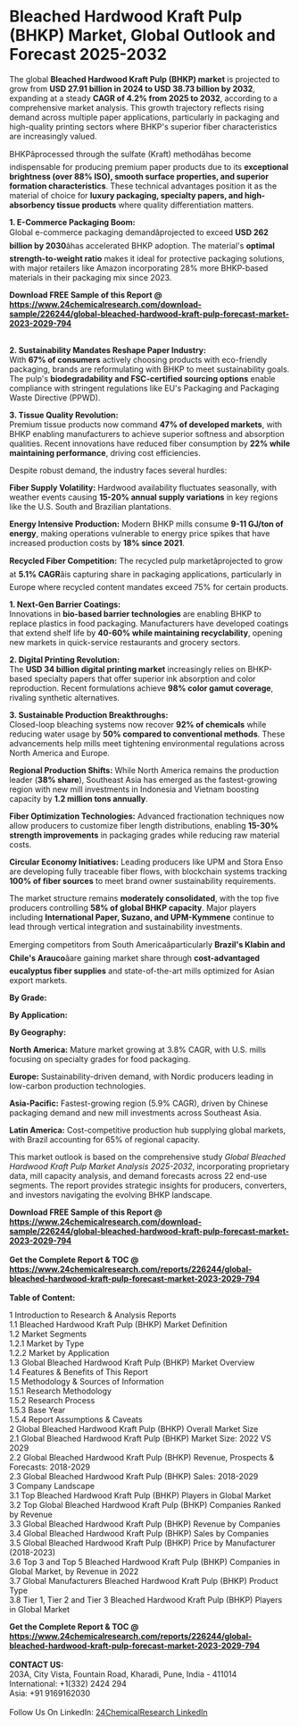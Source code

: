 <h1>Bleached Hardwood Kraft Pulp (BHKP) Market, Global Outlook and Forecast 2025-2032</h1><p>The global <strong>Bleached Hardwood Kraft Pulp (BHKP) market</strong> is projected to grow from <strong>USD 27.91 billion in 2024 to USD 38.73 billion by 2032</strong>, expanding at a steady <strong>CAGR of 4.2% from 2025 to 2032</strong>, according to a comprehensive market analysis. This growth trajectory reflects rising demand across multiple paper applications, particularly in packaging and high-quality printing sectors where BHKP's superior fiber characteristics are increasingly valued.</p><p>BHKPâprocessed through the sulfate (Kraft) methodâhas become indispensable for producing premium paper products due to its <strong>exceptional brightness (over 88% ISO), smooth surface properties, and superior formation characteristics</strong>. These technical advantages position it as the material of choice for <strong>luxury packaging, specialty papers, and high-absorbency tissue products</strong> where quality differentiation matters.</p><p><strong>1. E-Commerce Packaging Boom:</strong><br>
Global e-commerce packaging demandâprojected to exceed <strong>USD 262 billion by 2030</strong>âhas accelerated BHKP adoption. The material's <strong>optimal strength-to-weight ratio</strong> makes it ideal for protective packaging solutions, with major retailers like Amazon incorporating 28% more BHKP-based materials in their packaging mix since 2023.</p><div><b>Download FREE Sample of this Report @ 
            <a href="https://www.24chemicalresearch.com/download-sample/226244/global-bleached-hardwood-kraft-pulp-forecast-market-2023-2029-794">
            https://www.24chemicalresearch.com/download-sample/226244/global-bleached-hardwood-kraft-pulp-forecast-market-2023-2029-794</a></b></div><br><p><strong>2. Sustainability Mandates Reshape Paper Industry:</strong><br>
With <strong>67% of consumers</strong> actively choosing products with eco-friendly packaging, brands are reformulating with BHKP to meet sustainability goals. The pulp's <strong>biodegradability and FSC-certified sourcing options</strong> enable compliance with stringent regulations like EU's Packaging and Packaging Waste Directive (PPWD).</p><p><strong>3. Tissue Quality Revolution:</strong><br>
Premium tissue products now command <strong>47% of developed markets</strong>, with BHKP enabling manufacturers to achieve superior softness and absorption qualities. Recent innovations have reduced fiber consumption by <strong>22% while maintaining performance</strong>, driving cost efficiencies.</p><p>Despite robust demand, the industry faces several hurdles:</p><p><strong>Fiber Supply Volatility:</strong> Hardwood availability fluctuates seasonally, with weather events causing <strong>15-20% annual supply variations</strong> in key regions like the U.S. South and Brazilian plantations.</p><p><strong>Energy Intensive Production:</strong> Modern BHKP mills consume <strong>9-11 GJ/ton of energy</strong>, making operations vulnerable to energy price spikes that have increased production costs by <strong>18% since 2021</strong>.</p><p><strong>Recycled Fiber Competition:</strong> The recycled pulp marketâprojected to grow at <strong>5.1% CAGR</strong>âis capturing share in packaging applications, particularly in Europe where recycled content mandates exceed 75% for certain products.</p><p><strong>1. Next-Gen Barrier Coatings:</strong><br>
Innovations in <strong>bio-based barrier technologies</strong> are enabling BHKP to replace plastics in food packaging. Manufacturers have developed coatings that extend shelf life by <strong>40-60% while maintaining recyclability</strong>, opening new markets in quick-service restaurants and grocery sectors.</p><p><strong>2. Digital Printing Revolution:</strong><br>
The <strong>USD 34 billion digital printing market</strong> increasingly relies on BHKP-based specialty papers that offer superior ink absorption and color reproduction. Recent formulations achieve <strong>98% color gamut coverage</strong>, rivaling synthetic alternatives.</p><p><strong>3. Sustainable Production Breakthroughs:</strong><br>
Closed-loop bleaching systems now recover <strong>92% of chemicals</strong> while reducing water usage by <strong>50% compared to conventional methods</strong>. These advancements help mills meet tightening environmental regulations across North America and Europe.</p><p><strong>Regional Production Shifts:</strong> While North America remains the production leader (<strong>38% share</strong>), Southeast Asia has emerged as the fastest-growing region with new mill investments in Indonesia and Vietnam boosting capacity by <strong>1.2 million tons annually</strong>.</p><p><strong>Fiber Optimization Technologies:</strong> Advanced fractionation techniques now allow producers to customize fiber length distributions, enabling <strong>15-30% strength improvements</strong> in packaging grades while reducing raw material costs.</p><p><strong>Circular Economy Initiatives:</strong> Leading producers like UPM and Stora Enso are developing fully traceable fiber flows, with blockchain systems tracking <strong>100% of fiber sources</strong> to meet brand owner sustainability requirements.</p><p>The market structure remains <strong>moderately consolidated</strong>, with the top five producers controlling <strong>58% of global BHKP capacity</strong>. Major players including <strong>International Paper, Suzano, and UPM-Kymmene</strong> continue to lead through vertical integration and sustainability investments.</p><p>Emerging competitors from South Americaâparticularly <strong>Brazil's Klabin and Chile's Arauco</strong>âare gaining market share through <strong>cost-advantaged eucalyptus fiber supplies</strong> and state-of-the-art mills optimized for Asian export markets.</p><p><strong>By Grade:</strong></p><p><strong>By Application:</strong></p><p><strong>By Geography:</strong></p><p><strong>North America:</strong> Mature market growing at 3.8% CAGR, with U.S. mills focusing on specialty grades for food packaging.</p><p><strong>Europe:</strong> Sustainability-driven demand, with Nordic producers leading in low-carbon production technologies.</p><p><strong>Asia-Pacific:</strong> Fastest-growing region (5.9% CAGR), driven by Chinese packaging demand and new mill investments across Southeast Asia.</p><p><strong>Latin America:</strong> Cost-competitive production hub supplying global markets, with Brazil accounting for 65% of regional capacity.</p><p>This market outlook is based on the comprehensive study <em>Global Bleached Hardwood Kraft Pulp Market Analysis 2025-2032</em>, incorporating proprietary data, mill capacity analysis, and demand forecasts across 22 end-use segments. The report provides strategic insights for producers, converters, and investors navigating the evolving BHKP landscape.</p><div><b>Download FREE Sample of this Report @ 
            <a href="https://www.24chemicalresearch.com/download-sample/226244/global-bleached-hardwood-kraft-pulp-forecast-market-2023-2029-794">
            https://www.24chemicalresearch.com/download-sample/226244/global-bleached-hardwood-kraft-pulp-forecast-market-2023-2029-794</a></b></div><br><div><b>Get the Complete Report & TOC @ 
            <a href="https://www.24chemicalresearch.com/reports/226244/global-bleached-hardwood-kraft-pulp-forecast-market-2023-2029-794">
            https://www.24chemicalresearch.com/reports/226244/global-bleached-hardwood-kraft-pulp-forecast-market-2023-2029-794</a></b></div><br>
            <b>Table of Content:</b><p>1 Introduction to Research & Analysis Reports<br />
    1.1 Bleached Hardwood Kraft Pulp (BHKP) Market Definition<br />
    1.2 Market Segments<br />
        1.2.1 Market by Type<br />
        1.2.2 Market by Application<br />
    1.3 Global Bleached Hardwood Kraft Pulp (BHKP) Market Overview<br />
    1.4 Features & Benefits of This Report<br />
    1.5 Methodology & Sources of Information<br />
        1.5.1 Research Methodology<br />
        1.5.2 Research Process<br />
        1.5.3 Base Year<br />
        1.5.4 Report Assumptions & Caveats<br />
2 Global Bleached Hardwood Kraft Pulp (BHKP) Overall Market Size<br />
    2.1 Global Bleached Hardwood Kraft Pulp (BHKP) Market Size: 2022 VS 2029<br />
    2.2 Global Bleached Hardwood Kraft Pulp (BHKP) Revenue, Prospects & Forecasts: 2018-2029<br />
    2.3 Global Bleached Hardwood Kraft Pulp (BHKP) Sales: 2018-2029<br />
3 Company Landscape<br />
    3.1 Top Bleached Hardwood Kraft Pulp (BHKP) Players in Global Market<br />
    3.2 Top Global Bleached Hardwood Kraft Pulp (BHKP) Companies Ranked by Revenue<br />
    3.3 Global Bleached Hardwood Kraft Pulp (BHKP) Revenue by Companies<br />
    3.4 Global Bleached Hardwood Kraft Pulp (BHKP) Sales by Companies<br />
    3.5 Global Bleached Hardwood Kraft Pulp (BHKP) Price by Manufacturer (2018-2023)<br />
    3.6 Top 3 and Top 5 Bleached Hardwood Kraft Pulp (BHKP) Companies in Global Market, by Revenue in 2022<br />
    3.7 Global Manufacturers Bleached Hardwood Kraft Pulp (BHKP) Product Type<br />
    3.8 Tier 1, Tier 2 and Tier 3 Bleached Hardwood Kraft Pulp (BHKP) Players in Global Market<br />
    </p><div><b>Get the Complete Report & TOC @ 
            <a href="https://www.24chemicalresearch.com/reports/226244/global-bleached-hardwood-kraft-pulp-forecast-market-2023-2029-794">
            https://www.24chemicalresearch.com/reports/226244/global-bleached-hardwood-kraft-pulp-forecast-market-2023-2029-794</a></b></div><br><b>CONTACT US:</b><br>
            203A, City Vista, Fountain Road, Kharadi, Pune, India - 411014<br>
            International: +1(332) 2424 294<br>
            Asia: +91 9169162030 <br><br>
            Follow Us On LinkedIn: <a href="https://www.linkedin.com/company/24chemicalresearch/">24ChemicalResearch LinkedIn</a>